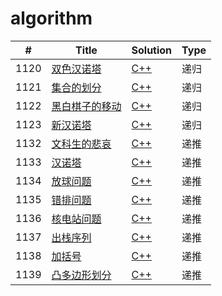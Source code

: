 # algorithm
| #    | Title                                                        | Solution                                                     | Type |
| ---- | ------------------------------------------------------------ | ------------------------------------------------------------ | ---- |
| 1120 | [双色汉诺塔](http://122.139.62.222:88/JudgeOnline/problem.php?id=1120) | [C++](https://github.com/houzhengzhang/algorithm/blob/master/algorithm/1120/1120.cpp) | 递归 |
| 1121 | [集合的划分](http://122.139.62.222:88/JudgeOnline/problem.php?id=1121) | [C++](https://github.com/houzhengzhang/algorithm/blob/master/algorithm/1121/1121.cpp) | 递归 |
| 1122 | [黑白棋子的移动](http://122.139.62.222:88/JudgeOnline/problem.php?id=1122) | [C++](https://github.com/houzhengzhang/algorithm/blob/master/algorithm/1122/1122.cpp) | 递归 |
| 1123 | [新汉诺塔](http://122.139.62.222:88/JudgeOnline/problem.php?id=1123) | [C++](https://github.com/houzhengzhang/algorithm/blob/master/algorithm/1123/1123.cpp) | 递归 |
| 1132 | [文科生的悲哀](http://122.139.62.222:88/JudgeOnline/problem.php?id=1132) | [C++](https://github.com/houzhengzhang/algorithm/blob/master/algorithm/1132/1132.cpp) | 递推 |
| 1133 | [汉诺塔](http://122.139.62.222:88/JudgeOnline/problem.php?id=1133) | [C++](https://github.com/houzhengzhang/algorithm/blob/master/algorithm/1133/1133.cpp) | 递推 |
| 1134 | [放球问题](http://122.139.62.222:88/JudgeOnline/problem.php?id=1134) | [C++](https://github.com/houzhengzhang/algorithm/blob/master/algorithm/1134/1134.cpp) | 递推 |
| 1135 | [错排问题](http://122.139.62.222:88/JudgeOnline/problem.php?id=1135) | [C++](https://github.com/houzhengzhang/algorithm/blob/master/algorithm/1135/1135.cpp) | 递推 |
| 1136 | [核电站问题](http://122.139.62.222:88/JudgeOnline/problem.php?id=1136) | [C++](https://github.com/houzhengzhang/algorithm/blob/master/algorithm/1136/1136.cpp) | 递推 |
| 1137 | [出栈序列](http://122.139.62.222:88/JudgeOnline/problem.php?id=1137) | [C++](https://github.com/houzhengzhang/algorithm/blob/master/algorithm/1137/1137.cpp) | 递推 |
| 1138 | [加括号](http://122.139.62.222:88/JudgeOnline/problem.php?id=1138) | [C++](https://github.com/houzhengzhang/algorithm/blob/master/algorithm/1138/1138.cpp) | 递推 |
| 1139 | [凸多边形划分](http://122.139.62.222:88/JudgeOnline/problem.php?id=1139) | [C++](https://github.com/houzhengzhang/algorithm/blob/master/algorithm/1139/1139.cpp) | 递推 |

